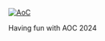
[![AoC](https://badgen.net/badge/AoC/2024/blue)](https://adventofcode.com/2024)

Having fun with AOC 2024
